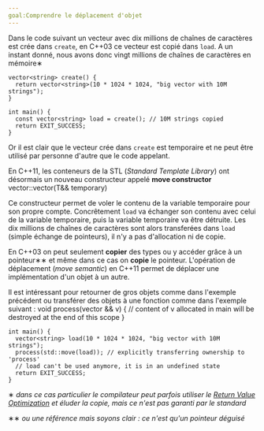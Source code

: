 ```yaml
---
goal:Comprendre le déplacement d'objet
---
```

Dans le code suivant un vecteur avec dix millions de chaînes de caractères est crée dans `create`, en C++03 ce vecteur est copié dans `load`.
A un instant donné, nous avons donc vingt millions de chaînes de caractères en mémoire∗

    vector<string> create() {
      return vector<string>(10 * 1024 * 1024, "big vector with 10M strings");
    }
    
    int main() {
      const vector<string> load = create(); // 10M strings copied
      return EXIT_SUCCESS;
    }

Or il est clair que le vecteur crée dans `create` est temporaire et ne peut être utilisé par personne d'autre que le code appelant.

En C++11, les conteneurs de la STL (_Standard Template Library_) ont désormais un nouveau constructeur appelé **move constructor**
    vector<T>::vector(T&& temporary)

Ce constructeur permet de voler le contenu de la variable temporaire pour son propre compte.
Concrêtement `load` va échanger son contenu avec celui de la variable temporaire, puis la variable temporaire va être détruite.
Les dix millions de chaînes de caractères sont alors transferées dans `load` (simple échange de pointeurs), il n'y a pas d'allocation ni de copie.

En C++03 on peut seulement **copier** des types ou y accéder grâce à un pointeur∗∗ et même dans ce cas on **copie** le pointeur.
L'opération de déplacement (_move semantic_) en C++11 permet de déplacer une implémentation d'un objet à un autre.

Il est intéressant pour retourner de gros objets comme dans l'exemple précédent ou transférer des objets à une fonction comme dans l'exemple suivant :
    void process(vector<string> && v) {
      // content of v allocated in main will be destroyed at the end of this scope
    }
    
    int main() {
      vector<string> load(10 * 1024 * 1024, "big vector with 10M strings");
      process(std::move(load)); // explicitly transferring ownership to 'process'
      // load can't be used anymore, it is in an undefined state
      return EXIT_SUCCESS;
    }


∗ _dans ce cas particulier le compilateur peut parfois utiliser le [Return Value Optimization](http://en.wikipedia.org/wiki/Return_value_optimization) et éluder la copie, mais ce n'est pas garanti par le standard_

∗∗ _ou une référence mais soyons clair : ce n'est qu'un pointeur déguisé_